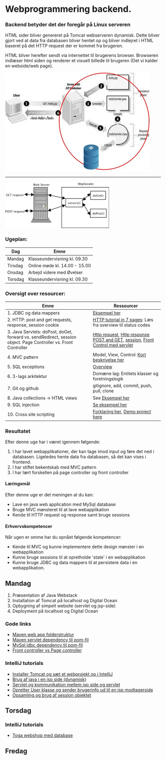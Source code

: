 # Webprogrammering backend.

### Backend betyder det der foregår på Linux serveren 

HTML sider bliver genereret på Tomcat webserveren dynamisk. Dette bliver gjort ved at data fra databasen bliver hentet op og bliver indlejret i HTML baseret på det HTTP request der er kommet fra brugeren.

HTML bliver herefter sendt via internettet til brugerens browser. Browseren indlæser html siden og renderer et visuelt billede til brugeren (Det vi kalder en webside/web page).

![](img/jspcycle.jpg)  
<hr/>

![alt text](img/clientServer.png "client server image")

### Ugeplan:  

| Dag     | Emne                                     |
| ------- | ---------------------------------------- |
| Mandag  | Klasseundervisning kl. 09.30                      |
| Tirsdag | Online møde kl. 14.00 - 15.00     |
| Onsdag  | Arbejd videre med Øvelser     |
| Torsdag | Klasseundervisning kl. 09.30  |

### Oversigt over resourcer:  

| Emne                                     | Ressourcer |
| ------ | ------ |                             
| 1. JDBC og data mappers                  | [Eksempel her](https://github.com/HartmannDemoCode/Sem2/tree/master/DataMapper/src/main/java/data) |
| 2. HTTP: post and get requests, response, session cookie | [HTTP tutorial in 7 pages](http://www.tutorialspoint.com/http/): Læs fra overview til status codes |
| 3. Java Servlets: doPost, doGet, forward vs. sendRedirect, session object. Page Controller vs. Front Controller | [Http request](https://www.tutorialspoint.com/servlets/servlets-client-request.htm), [Http response](https://www.tutorialspoint.com/servlets/servlets-server-response.htm) [POST and GET](https://www.tutorialspoint.com/servlets/servlets-form-data.htm), [session](https://www.tutorialspoint.com/servlets/servlets-session-tracking.htm), [Front Control med servlet](https://github.com/HartmannDemoCode/Sem2/blob/master/ServletDemo/src/java/control/PageControl.java) |
| 4. MVC pattern                           | Model, View, Control: [Kort beskrivelse her](https://www.codecademy.com/articles/mvc) |
| 5. SQL exceptions                        | [Overview](https://www.tutorialspoint.com/jdbc/jdbc-exceptions.htm) |
| 6. 3-lags arkitektur                     | Domæne lag: Entitets klasser og foretningslogik |
| 7.  Git og github                        | gitignore, add, commit, push, pull, clone |
| 8. Java collections -> HTML views        | See [Eksempel her](https://github.com/HartmannDemoCode/Sem2/blob/master/ServletDemo/src/java/control/Collection2Html.java) |
| 9.  SQL injection                        | [Se eksempel her](https://www.journaldev.com/2489/jdbc-statement-vs-preparedstatement-sql-injection-example) |
| 10. Cross site scripting                 | [Forklaring her](https://stackoverflow.com/questions/2658922/xss-prevention-in-jsp-servlet-web-application), [Demo project here](https://github.com/HartmannDemoCode/Sem2/tree/master/crossSideScripting) |

### Resultatet

Efter denne uge har i været igennem følgende:

1. I har lavet webapplikationer, der kan tage imod input og føre det ned i databasen. Ligeledes hente data fra databasen, så det kan vises i frontend.
2. I har stiftet bekentskab med MVC pattern
3. I har lært forskellen på page controller og front controller

#### Læringsmål

Efter denne uge er det meningen at du kan:

- Lave en java web application med MySql database
- Bruge MVC mønsteret til at lave webapplikation
- Kende til HTTP request og response samt bruge sessions

#### Erhvervskompetencer

Når ugen er omme har du opnået følgende kompetencer:

- Kende til MVC og kunne implementere dette design mønster i en webapplikation
- Kunne bruge sessions til at opretholde 'state' i en webapplikation
- Kunne bruge JDBC og data mappers til at persistere data i en webapplikation.

## Mandag

1. Præsentation af Java Webstack
2. Installation af Tomcat på localhost og Digital Ocean
3. Opbygning af simpelt website (servlet og jsp-side)
4. Deployment på localhost og Digital Ocean


### Gode links
- [Maven web app folderstruktur](https://maven.apache.org/guides/introduction/introduction-to-the-standard-directory-layout.html)
- [Maven servlet dependency til pom-fil](https://mvnrepository.com/artifact/javax/javaee-web-api/7.0)
- [MySql jdbc dependency til pom-fil](https://mvnrepository.com/artifact/mysql/mysql-connector-java/8.0.15)
- [Front controller vs Page controller](http://pratapreddypilaka.blogspot.com/2011/09/page-controller-vs-front-controller.html)


### IntelliJ tutorials
- [Installer Tomcat og sæt et webprojekt op i IntelliJ](https://youtu.be/UynBMPbUFfc)
- [Brug af java i en jsp side (dynamisk)](https://youtu.be/cPNegYtj1eA)
- [Servlet og kommunikation mellem jsp side og servlet](https://youtu.be/KmXyE8Fiz-U)
- [Opretter User klasse og sender brugerinfo ud til en jsp modtagerside](https://youtu.be/YOhe_-DeQgI)
- [Opsamling og brug af session objektet](https://youtu.be/P0VtAoYGjxM)


## Torsdag   
### IntelliJ tutorials
- [Toga webshop med database](https://youtu.be/5wKs0zuPg3s)


## Fredag  






